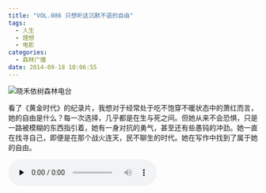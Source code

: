 ```yaml
---
title: "VOL.086 只想听这沉默不语的自由"
tags:
  - 人生
  - 理想
  - 电影
categories:
  - 森林广播
date: 2014-09-18 10:06:55
---
```


![晓禾依树森林电台](../../../images/radiocover/radio_086.jpg) 

看了《黄金时代》的纪录片，我想对于经常处于吃不饱穿不暖状态中的萧红而言，她的自由是什么？每一次选择，几乎都是在生与死之间。但她从来不会恐惧，只是一路被模糊的东西指引着，她有一身对抗的勇气，甚至还有些愚钝的冲劲。她一直在找寻自己，即便是在那个战火连天，民不聊生的时代。她在写作中找到了属于她的自由。   

<audio id="audio" controls="" preload="none">
  <source id="mp3" src="http://www.coletree.com/radio/coletree_radio_086.mp3">
</audio>